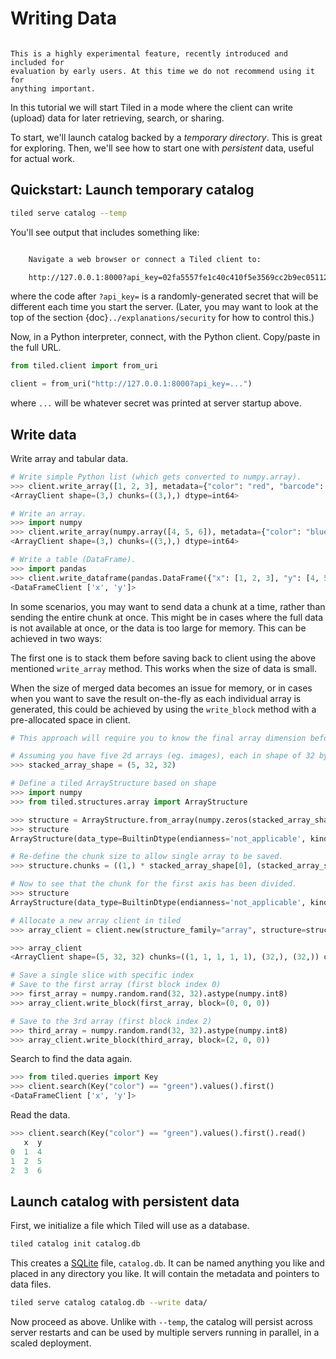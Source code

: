 # Writing Data

```{warning}

This is a highly experimental feature, recently introduced and included for
evaluation by early users. At this time we do not recommend using it for
anything important.
```

In this tutorial we will start Tiled in a mode where the client can
write (upload) data for later retrieving, search, or sharing.

To start, we'll launch catalog backed by a _temporary directory_. This is great
for exploring. Then, we'll see how to start one with _persistent_ data, useful
for actual work.

## Quickstart: Launch temporary catalog

```bash
tiled serve catalog --temp
```

You'll see output that includes something like:

```bash

    Navigate a web browser or connect a Tiled client to:

    http://127.0.0.1:8000?api_key=02fa5557fe1c40c410f5e3569cc2b9ec05112770adf6eef068186efec65326a9

```

where the code after `?api_key=` is a randomly-generated secret that will be
different each time you start the server. (Later, you may want to look
at the top of the section {doc}`../explanations/security` for how to control
this.)

Now, in a Python interpreter, connect, with the Python client. Copy/paste in
the full URL.

```python
from tiled.client import from_uri

client = from_uri("http://127.0.0.1:8000?api_key=...")
```

where `...` will be whatever secret was printed at server startup above.

## Write data

Write array and tabular data.

```python
# Write simple Python list (which gets converted to numpy.array).
>>> client.write_array([1, 2, 3], metadata={"color": "red", "barcode": 10})
<ArrayClient shape=(3,) chunks=((3,),) dtype=int64>

# Write an array.
>>> import numpy
>>> client.write_array(numpy.array([4, 5, 6]), metadata={"color": "blue", "barcode": 11})
<ArrayClient shape=(3,) chunks=((3,),) dtype=int64>

# Write a table (DataFrame).
>>> import pandas
>>> client.write_dataframe(pandas.DataFrame({"x": [1, 2, 3], "y": [4, 5, 6]}), metadata={"color": "green", "barcode": 12})
<DataFrameClient ['x', 'y']>
```

In some scenarios, you may want to send data a chunk at a time, rather than sending the entire chunk at once. This might be in cases where the full data is not available at once, or the data is too large for memory. This can be achieved in two ways: 

The first one is to stack them before saving back to client using the above mentioned `write_array` method. This works when the size of data is small.

When the size of merged data becomes an issue for memory, or in cases when you want to save the result on-the-fly as each individual array is generated, this could be achieved by using the `write_block` method with a pre-allocated space in client.

```python
# This approach will require you to know the final array dimension beforehand.

# Assuming you have five 2d arrays (eg. images), each in shape of 32 by 32.
>>> stacked_array_shape = (5, 32, 32)

# Define a tiled ArrayStructure based on shape
>>> import numpy
>>> from tiled.structures.array import ArrayStructure

>>> structure = ArrayStructure.from_array(numpy.zeros(stacked_array_shape, dtype = numpy.int8)) # A good practice to keep the dtype the same as your final results to avoid mismatch.
>>> structure
ArrayStructure(data_type=BuiltinDtype(endianness='not_applicable', kind=<Kind.integer: 'i'>, itemsize=1), chunks=((5,), (32,), (32,)), shape=(5, 32, 32), dims=None, resizable=False)

# Re-define the chunk size to allow single array to be saved.
>>> structure.chunks = ((1,) * stacked_array_shape[0], (stacked_array_shape[1],), (stacked_array_shape[2],))

# Now to see that the chunk for the first axis has been divided.
>>> structure
ArrayStructure(data_type=BuiltinDtype(endianness='not_applicable', kind=<Kind.integer: 'i'>, itemsize=1), chunks=((1, 1, 1, 1, 1), (32,), (32,)), shape=(5, 32, 32), dims=None, resizable=False)

# Allocate a new array client in tiled
>>> array_client = client.new(structure_family="array", structure=structure, key ="stacked_result", metadata={"color": "yellow", "barcode": 13})

>>> array_client
<ArrayClient shape=(5, 32, 32) chunks=((1, 1, 1, 1, 1), (32,), (32,)) dtype=int8>

# Save a single slice with specific index
# Save to the first array (first block index 0)
>>> first_array = numpy.random.rand(32, 32).astype(numpy.int8)
>>> array_client.write_block(first_array, block=(0, 0, 0))

# Save to the 3rd array (first block index 2)
>>> third_array = numpy.random.rand(32, 32).astype(numpy.int8)
>>> array_client.write_block(third_array, block=(2, 0, 0))
```

Search to find the data again.

```py
>>> from tiled.queries import Key
>>> client.search(Key("color") == "green").values().first()
<DataFrameClient ['x', 'y']>
```

Read the data.

```py
>>> client.search(Key("color") == "green").values().first().read()
   x  y
0  1  4
1  2  5
2  3  6
```

## Launch catalog with persistent data

First, we initialize a file which Tiled will use as a database.

```bash
tiled catalog init catalog.db
```

This creates a [SQLite][] file, `catalog.db`. It can be named anything you like
and placed in any directory you like. It will contain the metadata and pointers
to data files.

```bash
tiled serve catalog catalog.db --write data/
```

Now proceed as above. Unlike with `--temp`, the catalog will persist across server
restarts and can be used by multiple servers running in parallel, in a scaled
deployment.

[SQLite]: https://www.sqlite.org/index.html